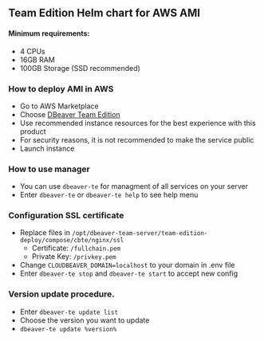 ## Team Edition Helm chart for AWS AMI

#### Minimum requirements:

* 4 CPUs
* 16GB RAM
* 100GB Storage (SSD recommended)


### How to deploy AMI in AWS

- Go to AWS Marketplace
- Choose [DBeaver Team Edition](https://aws.amazon.com/marketplace/pp/prodview-kijugxnqada5i?sr=0-2&ref_=beagle&applicationId=AWSMPContessa)
- Use recommended instance resources for the best experience with this product
- For security reasons, it is not recommended to make the service public
- Launch instance

### How to use manager

- You can use `dbeaver-te` for managment of all services on your server
- Enter `dbeaver-te` or `dbeaver-te help` to see help menu


### Configuration SSL certificate

- Replace files in `/opt/dbeaver-team-server/team-edition-deploy/compose/cbte/nginx/ssl`
   - Certificate: `/fullchain.pem`  
   - Private Key: `/privkey.pem`
- Change `CLOUDBEAVER_DOMAIN=localhost` to your domain in .env file
- Enter `dbeaver-te stop` and `dbeaver-te start` to accept new config


### Version update procedure.

- Enter `dbeaver-te update list`
- Choose the version you want to update
- `dbeaver-te update %version%`